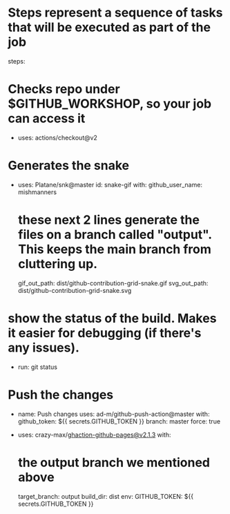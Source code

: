 # Steps represent a sequence of tasks that will be executed as part of the job
steps:

# Checks repo under $GITHUB_WORKSHOP, so your job can access it
  - uses: actions/checkout@v2

# Generates the snake  
  - uses: Platane/snk@master
    id: snake-gif
    with:
      github_user_name: mishmanners
      # these next 2 lines generate the files on a branch called "output". This keeps the main branch from cluttering up.
      gif_out_path: dist/github-contribution-grid-snake.gif
      svg_out_path: dist/github-contribution-grid-snake.svg

 # show the status of the build. Makes it easier for debugging (if there's any issues).
  - run: git status

  # Push the changes
  - name: Push changes
    uses: ad-m/github-push-action@master
    with:
      github_token: ${{ secrets.GITHUB_TOKEN }}
      branch: master
      force: true

  - uses: crazy-max/ghaction-github-pages@v2.1.3
    with:
      # the output branch we mentioned above
      target_branch: output
      build_dir: dist
    env:
      GITHUB_TOKEN: ${{ secrets.GITHUB_TOKEN }}
    
